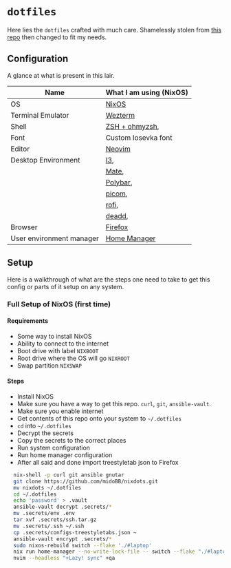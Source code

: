 # `dotfiles`

Here lies the `dotfiles` crafted with much care. Shamelessly stolen from [this repo](https://github.com/sherubthakur/dotfiles) then changed to fit my
needs.

## Configuration

A glance at what is present in this lair.

| Name                     | What I am using (NixOS)                                                  |
| ------------------------ | ------------------------------------------------------------------------ |
| OS                       | [NixOS](https://nixos.org/)                                              |
| Terminal Emulator        | [Wezterm](https://wezfurlong.org/wezterm/)                               |
| Shell                    | [ZSH + ohmyzsh](https://ohmyz.sh/),                                      |
| Font                     | Custom Iosevka font                                                      |
| Editor                   | [Neovim](https://neovim.io/)                                             |
| Desktop Environment      | [I3](https://i3wm.org/),                                                 |
|                          | [Mate](https://mate-desktop.org/),                                       |
|                          | [Polybar](https://polybar.github.io),                                    |
|                          | [picom](https://github.com/yshui/picom),                                 |
|                          | [rofi](https://github.com/davatorium/rofi),                              |
|                          | [deadd](https://github.com/phuhl/linux_notification_center),             |
| Browser                  | [Firefox](https://www.mozilla.org/en-US/firefox/)                        |
| User environment manager | [Home Manager](https://nixos.wiki/wiki/Home_Manager)                     |

## Setup

Here is a walkthrough of what are the steps one need to take to get this config
or parts of it setup on any system.

### Full Setup of NixOS (first time)

#### Requirements

- Some way to install NixOS
- Ability to connect to the internet
- Boot drive with label `NIXBOOT`
- Root drive where the OS will go `NIXROOT`
- Swap partition `NIXSWAP`

#### Steps

- Install NixOS
- Make sure you have a way to get this repo. `curl`, `git`, `ansible-vault`.
- Make sure you enable internet
- Get contents of this repo onto your system to `~/.dotfiles`
- `cd` into `~/.dotfiles`
- Decrypt the secrets
- Copy the secrets to the correct places
- Run system configuration
- Run home manager configuration
- After all said and done import treestyletab json to Firefox

```bash
  nix-shell -p curl git ansible gnutar
  git clone https://github.com/midoBB/nixdots.git
  mv nixdots ~/.dotfiles
  cd ~/.dotfiles
  echo 'password' > .vault
  ansible-vault decrypt .secrets/*
  mv .secrets/env .env
  tar xvf .secrets/ssh.tar.gz
  mv .secrets/.ssh ~/.ssh
  cp .secrets/configs-treestyletabs.json ~
  ansible-vault encrypt .secrets/*
  sudo nixos-rebuild switch --flake './#laptop'
  nix run home-manager --no-write-lock-file -- switch --flake "./#laptop"
  nvim --headless "+Lazy! sync" +qa
```

